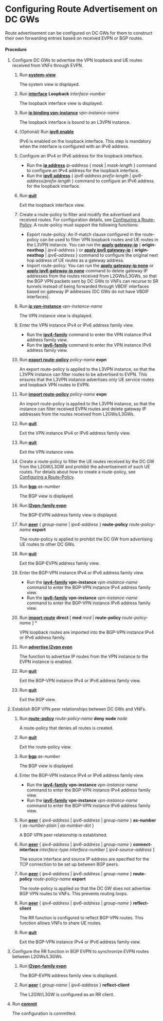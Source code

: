 Configuring Route Advertisement on DC GWs
=========================================

Route advertisement can be configured on DC GWs for them to construct their own forwarding entries based on received EVPN or BGP routes.

#### Procedure

1. Configure DC GWs to advertise the VPN loopback and UE routes received from VNFs through EVPN.
   1. Run [**system-view**](cmdqueryname=system-view)
      
      
      
      The system view is displayed.
   2. Run [**interface**](cmdqueryname=interface) **Loopback** *interface-number*
      
      
      
      The loopback interface view is displayed.
   3. Run [**ip binding vpn-instance**](cmdqueryname=ip+binding+vpn-instance) *vpn-instance-name*
      
      
      
      The loopback interface is bound to an L3VPN instance.
   4. (Optional) Run [**ipv6 enable**](cmdqueryname=ipv6+enable)
      
      
      
      IPv6 is enabled on the loopback interface. This step is mandatory when the interface is configured with an IPv6 address.
   5. Configure an IPv4 or IPv6 address for the loopback interface.
      
      
      * Run the [**ip address**](cmdqueryname=ip+address) *ip-address* { *mask* | *mask-length* } command to configure an IPv4 address for the loopback interface.
      * Run the [**ipv6 address**](cmdqueryname=ipv6+address) { *ipv6-address* *prefix-length* | *ipv6-address*/*prefix-length* } command to configure an IPv6 address for the loopback interface.
   6. Run [**quit**](cmdqueryname=quit)
      
      
      
      Exit the loopback interface view.
   7. Create a route-policy to filter and modify the advertised and received routes. For configuration details, see [Configuring a Route-Policy](dc_vrp_route-policy_cfg_0007.html). A route-policy must support the following functions:
      
      
      * Export route-policy: An if-match clause configured in the route-policy can be used to filter VPN loopback routes and UE routes in the L3VPN instance. You can run the [**apply gateway-ip**](cmdqueryname=apply+gateway-ip) { **origin-nexthop** | *ipv4-address* } or [**apply ipv6 gateway-ip**](cmdqueryname=apply+ipv6+gateway-ip) { **origin-nexthop** | *ipv6-address* } command to configure the original next hop address of UE routes as a gateway address.
      * Import route-policy: You can run the [**apply gateway-ip none**](cmdqueryname=apply+gateway-ip+none) or [**apply ipv6 gateway-ip none**](cmdqueryname=apply+ipv6+gateway-ip+none) command to delete gateway IP addresses from the routes received from L2GWs/L3GWs, so that the BGP VPN packets sent by DC GWs to VNFs can recurse to SR tunnels instead of being forwarded through VBDIF interfaces based on gateway IP addresses (DC GWs do not have VBDIF interfaces).
   8. Run [**ip vpn-instance**](cmdqueryname=ip+vpn-instance) *vpn-instance-name*
      
      
      
      The VPN instance view is displayed.
   9. Enter the VPN instance IPv4 or IPv6 address family view.
      
      
      * Run the [**ipv4-family**](cmdqueryname=ipv4-family) command to enter the VPN instance IPv4 address family view.
      * Run the [**ipv6-family**](cmdqueryname=ipv6-family) command to enter the VPN instance IPv6 address family view.
   10. Run [**export route-policy**](cmdqueryname=export+route-policy) *policy-name* **evpn**
       
       
       
       An export route-policy is applied to the L3VPN instance, so that the L3VPN instance can filter routes to be advertised to EVPN. This ensures that the L3VPN instance advertises only UE service routes and loopback VPN routes to EVPN.
   11. Run [**import route-policy**](cmdqueryname=import+route-policy) *policy-name* **evpn**
       
       
       
       An import route-policy is applied to the L3VPN instance, so that the instance can filter received EVPN routes and delete gateway IP addresses from the routes received from L2GWs/L3GWs.
   12. Run [**quit**](cmdqueryname=quit)
       
       
       
       Exit the VPN instance IPv4 or IPv6 address family view.
   13. Run [**quit**](cmdqueryname=quit)
       
       
       
       Exit the VPN instance view.
   14. Create a route-policy to filter the UE routes received by the DC GW from the L2GW/L3GW and prohibit the advertisement of such UE routes. For details about how to create a route-policy, see [Configuring a Route-Policy](dc_vrp_route-policy_cfg_0007.html).
   15. Run [**bgp**](cmdqueryname=bgp) *as-number*
       
       
       
       The BGP view is displayed.
   16. Run [**l2vpn-family evpn**](cmdqueryname=l2vpn-family+evpn)
       
       
       
       The BGP-EVPN address family view is displayed.
   17. Run [**peer**](cmdqueryname=peer+route-policy+export) { *group-name* | *ipv4-address* } **route-policy** *route-policy-name* **export**
       
       
       
       The route-policy is applied to prohibit the DC GW from advertising UE routes to other DC GWs.
   18. Run [**quit**](cmdqueryname=quit)
       
       
       
       Exit the BGP-EVPN address family view.
   19. Enter the BGP-VPN instance IPv4 or IPv6 address family view.
       
       
       * Run the [**ipv4-family**](cmdqueryname=ipv4-family) **vpn-instance** *vpn-instance-name* command to enter the BGP-VPN instance IPv4 address family view.
       * Run the [**ipv6-family**](cmdqueryname=ipv6-family) **vpn-instance** *vpn-instance-name* command to enter the BGP-VPN instance IPv6 address family view.
   20. Run [**import-route**](cmdqueryname=import-route) **direct** [ **med** *med* | **route-policy** *route-policy-name* ] \*
       
       
       
       VPN loopback routes are imported into the BGP-VPN instance IPv4 or IPv6 address family.
   21. Run [**advertise l2vpn evpn**](cmdqueryname=advertise+l2vpn+evpn)
       
       
       
       The function to advertise IP routes from the VPN instance to the EVPN instance is enabled.
   22. Run [**quit**](cmdqueryname=quit)
       
       
       
       Exit the BGP-VPN instance IPv4 or IPv6 address family view.
   23. Run [**quit**](cmdqueryname=quit)
       
       
       
       Exit the BGP view.
2. Establish BGP VPN peer relationships between DC GWs and VNFs.
   1. Run [**route-policy**](cmdqueryname=route-policy) *route-policy-name* **deny** **node** *node*
      
      
      
      A route-policy that denies all routes is created.
   2. Run [**quit**](cmdqueryname=quit)
      
      
      
      Exit the route-policy view.
   3. Run [**bgp**](cmdqueryname=bgp) *as-number*
      
      
      
      The BGP view is displayed.
   4. Enter the BGP-VPN instance IPv4 or IPv6 address family view.
      
      
      * Run the [**ipv4-family**](cmdqueryname=ipv4-family) **vpn-instance** *vpn-instance-name* command to enter the BGP-VPN instance IPv4 address family view.
      * Run the [**ipv6-family**](cmdqueryname=ipv6-family) **vpn-instance** *vpn-instance-name* command to enter the BGP-VPN instance IPv6 address family view.
   5. Run [**peer**](cmdqueryname=peer+as-number) { *ipv4-address* | *ipv6-address* | *group-name* } **as-number** { *as-number-plain* | *as-number-dot* }
      
      
      
      A BGP VPN peer relationship is established.
   6. Run [**peer**](cmdqueryname=peer+connect-interface) { *ipv4-address* | *ipv6-address* | *group-name* } **connect-interface** *interface-type* *interface-number* [ *ipv4-source-address* ]
      
      
      
      The source interface and source IP address are specified for the TCP connection to be set up between BGP peers.
   7. Run [**peer**](cmdqueryname=peer+route-policy) { *ipv4-address* | *ipv6-address* | *group-name* } **route-policy** *route-policy-name* **export**
      
      
      
      The route-policy is applied so that the DC GW does not advertise BGP VPN routes to VNFs. This prevents routing loops.
   8. Run [**peer**](cmdqueryname=peer+reflect-client) { *ipv4-address* | *ipv6-address* | *group-name* } **reflect-client**
      
      
      
      The RR function is configured to reflect BGP VPN routes. This function allows VNFs to share UE routes.
   9. Run [**quit**](cmdqueryname=quit)
      
      
      
      Exit the BGP-VPN instance IPv4 or IPv6 address family view.
3. Configure the RR function in BGP EVPN to synchronize EVPN routes between L2GWs/L3GWs.
   1. Run [**l2vpn-family evpn**](cmdqueryname=l2vpn-family+evpn)
      
      
      
      The BGP-EVPN address family view is displayed.
   2. Run [**peer**](cmdqueryname=peer+reflect-client) { *group-name* | *ipv4-address* } **reflect-client**
      
      
      
      The L2GW/L3GW is configured as an RR client.
4. Run [**commit**](cmdqueryname=commit)
   
   
   
   The configuration is committed.